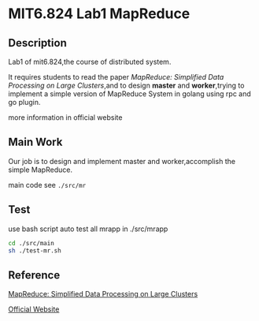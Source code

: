 # MIT6.824 Lab1 MapReduce

## Description 

Lab1 of mit6.824,the course of distributed system.  

It requires students to read the paper *MapReduce: Simplified Data Processing on Large Clusters*,and to design  **master** and **worker**,trying to implement a simple version of MapReduce System in golang using rpc and go plugin.  

more information in official website

## Main Work
Our job is to design and implement master and worker,accomplish the simple MapReduce.

main code see `./src/mr`

## Test
use bash script auto test all mrapp in ./src/mrapp
```bash
cd ./src/main
sh ./test-mr.sh
```

## Reference

[MapReduce: Simplified Data Processing on Large Clusters](http://static.googleusercontent.com/media/research.google.com/zh-CN//archive/mapreduce-osdi04.pdf)

[Official Website](https://pdos.csail.mit.edu/6.824/labs/lab-mr.html)